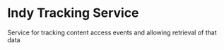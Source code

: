 # Indy Tracking Service
Service for tracking content access events and allowing retrieval of that data
